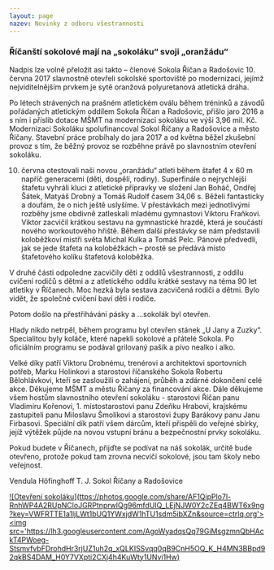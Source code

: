 ```yaml
---
layout: page
nazev: Novinky z odboru všestrannosti
---
```


### Říčanští sokolové mají na „sokoláku“ svoji „oranžádu“

Nadpis lze volně přeložit asi takto – členové Sokola Říčan a Radošovic 10. června 2017 slavnostně otevřeli sokolské sportoviště po modernizaci, jejímž nejviditelnějším prvkem je sytě oranžová polyuretanová atletická dráha.

Po létech strávených na prašném atletickém oválu během tréninků a závodů pořádaných atletickým oddílem Sokola Říčan a Radošovic, přišlo jaro 2016 a s ním i příslib dotace MŠMT na modernizaci sokoláku ve výši 3,96 mil. Kč. Modernizaci Sokoláku spolufinancoval Sokol Říčany a Radošovice a město Říčany. Stavební práce probíhaly do jara 2017 a od května běžel zkušební provoz s tím, že běžný provoz se rozběhne právě po slavnostním otevření sokoláku.

10. června otestovali naši novou „oranžádu“ atleti během štafet 4 x 60 m napříč generacemi (děti, dospělí, rodiny). Superfinále o nejrychlejší štafetu vyhráli kluci z atletické přípravky ve složení Jan Boháč, Ondřej Šátek, Matyáš Drobný a Tomáš Rudolf časem 34,06 s. Běželi fantasticky a doufám, že o nich ještě uslyšíme. V přestávkách mezi jednotlivými rozběhy jsme obdivně zatleskali mladému gymnastovi Viktoru Fraňkovi. Viktor zacvičil krátkou sestavu na gymnastické hrazdě, která je součástí nového workoutového hřiště. Během další přestávky se nám představili koloběžkoví mistři světa Michal Kulka a Tomáš Pelc. Pánové předvedli, jak se jede štafeta na koloběžkách – prostě se předává místo štafetového kolíku štafetová koloběžka.

V druhé části odpoledne zacvičily děti z oddílů všestrannosti, z oddílu cvičení rodičů s dětmi a z atletického oddílu krátké sestavy na téma 90 let atletiky v Říčanech. Moc hezká byla sestava zacvičená rodiči a dětmi. Bylo vidět, že společné cvičení baví děti i rodiče.

Potom došlo na přestřihávání pásky a …sokolák byl otevřen.

Hlady nikdo netrpěl, během programu byl otevřen stánek „U Jany a Zuzky“. Specialitou byly koláče, které napekli sokolové a přátelé Sokola. Po oficiálním programu se podával grilovaný pašík a pivo nealko i alko.

Velké díky patří Viktoru Drobnému, trenérovi a architektovi sportovních potřeb, Marku Holinkovi a starostovi říčanského Sokola Robertu Bělohlávkovi, kteří se zasloužili o zahájení, průběh a zdárné dokončení celé akce. Děkujeme MŠMT a městu Říčany za financování akce. Dále děkujeme všem hostům slavnostního otevření sokoláku - starostovi Říčan panu Vladimíru Kořenovi, 1. místostarostovi panu Zdeňku Hrabovi, krajskému zastupiteli panu Miloslavu Šmolíkovi a starostovi župy Barákovy panu Janu Firbasovi. Speciální dík patří všem dárcům, kteří přispěli do veřejné sbírky, jejíž výtěžek půjde na novou vstupní bránu a bezpečnostní prvky sokoláku.

Pokud budete v Říčanech, přijďte se podívat na náš sokolák, určitě bude otevřeno, protože pokud tam zrovna necvičí sokolové, jsou tam školy nebo veřejnost.

Vendula Höfinghoff T. J. Sokol Říčany a Radošovice

[![Otevření sokoláku](ttps://photos.google.com/share/AF1QipPlo7l-RnhWP4A2RUpNCloJGRPtnprwlQg96mfdUIQ_LEjNJW0Y2cZEq4BWT6x9ng?key=VWFRTTE1a1ljLWt1bUQ1YWxjdW1hTU1sdm5ibXZn&source=ctrlq.org'><img src='https://lh3.googleusercontent.com/AgoWyadqsQq79GiMsgzmnQbHAckT4PWoeg-StsmvfvbFDrohdHr3rjUZ1uh2q_xQLKISSvqq0qB9CnH5OQ_K_H4MN3BBpd92qkBS4DAM_H0Y7VXpti2CXj4h4KuWty1UNvi1Hw)](https://photos.google.com/share/AF1QipP_8bV_FZTIIg89OvzHZ-N3daoiaZ7nqE2bin3V0YtuRPsbKhIPr0ncHVfLuKR4xA?key=d0RJd2RmUzFKUG5PYUhMNVFOX011UFVtbmhRekp3)

<!--

---

### Sportovec rok Kralup nad Vltavou 2016

Máme velikou radost a takto ji vyjádřily zúčastněné:
„Chtěly bychom touto cestou poděkovat všem, kteří nás  do ankety nominovali, a také za to, že  jsme nakonec mohly převzít diplom a krásné ceny na stupni vítězů za úžasné 1. MÍSTO za kategorii Trenér roku 2016 (tým cvičitelek dětských složek), a to přímo  z rukou Davida Svobody, olympijského vítěze v moderním  pětiboji z Londýna 2012. Moc si toho vážíme a jsme rády, že k nám  chodí  tolik dětí s nadšením a radostí cvičit. 

Mimochodem natáčení medailonku nebylo tak lehké,  jak se na první  pohled zdálo… zkuste si mluvit na kameru - a ještě k tomu plynule - po protančeném večeru  na šibřinkovém Námořnickém bále se sudem rumu :D. Ale i přes spánkový deficit jsme to jako správné  sokolky zvládly! 

Získaly jsme nejen 1. místo v kategorii Trenér roku, ale máme také určitý podíl na umístění  Kristýny Pakandlové ze skupiny sportovního aerobicu ATAK, Adély Kotoučové z moderního pětiboje a dvojčat Elišky a Lenky Čechurových, v současné době reprezentujících atletiku v Mladé Boleslavi – všechny jmenované totiž v dětství začínaly pravidelně cvičit v našem Sokole.
Takže je vidět, že chodit cvičit do Sokola je všestranně prospěšné.

Ještě  jednou tedy moc děkujeme VŠEM!! 

Vaše cvičitelky z T.J. Sokol Kralupy

(Petra, Anička a Helena)

[Fotky](https://goo.gl/photos/BRa4G4vN3fPbWeey7)

---

### Cesta zdraví – cvičební seminář v T.J. Sokol Kralupy

[Fotogalerie](https://goo.gl/photos/Fj8bYEUD5vVrPfkX6)

V sobotu 25. 3. 2017 se v kralupském Sokole uskutečnil seminář s názvem: CESTOU ZDRAVÍ pod vedením lektorek Niny a Hany Čechových. Seminář byl určen hlavně pro cvičitele našeho Sokola. Celkem nás bylo okolo 20 cvičitelek. Ale přítomny byly cvičenky i obdivovatelky jmenovaných lektorek.

Seminář byl rozdělen na několik částí; v první přednáškové části jsme byly seznámeny s problematikou horních končetin (karpální tunel) a následovaly preventivní cviky a cvičení.

Druhá část měla za cíl bolesti v bedrech a opět navazovaly zajímavé ukázky cviků s naším praktickým cvičením. 

Poslední dvě části měla v režii Hana Čechová, která nás teoreticky a částečně i prakticky seznámila s tzv. SPIRALS – CVIČENÍ NOVÉ DIMENZE. A přidala pestré kondiční cvičení s dlouhými tyčemi na hudbu, vhodné do každé hodiny sokolského cvičení.

Půldenní seminář byl pro kralupské cvičitelky velkým přínosem, dozvěděly jsme se spoustu novinek, ale i jednoduchých i účinných cviků, které se postupně jistě objeví v pravidelných hodinách v T. J. Sokol Kralupy.

Všem organizátorům, kteří se na semináři podíleli, patří velký dík.

Iveta Bendíková


---

### Šibřinky Kralupy nad Vltavou

Dne 4. března 2017  se v Kralupech nad Vltavou konaly tradiční sokolské šibřinky.Téma těch letošních
byl Námořnický bál aneb Sokol na vodě.

Sokolové pro plesové hosty, mezi nimiž převládali námořníci, piráti a mořské víly, připravili pestrý program.
Kromě volby nejlepších masek, fotokoutku s rekvizitami a fotografem to byla především taneční vystoupení,
která jsou oblíbenou součástí plesu. Na tanečním parketu se  mimo jiné předvedla sokolská omladina, seniorky  
a pozadu nezůstali ani sokolští muži. 

Ke skvělé atmosféře zcela určitě přispěla i kapela Globus Band  a vřelé publikum.

Za cvičitelky Bára Matesová

[Fotogalerie](https://goo.gl/photos/evXQ5U25YCZfpDKM9)

---

<a id="silvestrovsky-beh-2016"></a>Silvestrovský běh 2016 Lysá nad Labem – [pozvánka](https://drive.google.com/open?id=0B0w6gDorCVUkYWU4Y1QtemhWOGI1eEZPWWJ4ZzVadC1TUEZj), [výsledky](http://sokol-lysa.cz/soubory/Silvestr_2016_vysledky.pdf), [fotogalerie 1](http://lubonovacek.smugmug.com/Sports/Athletics/Silvestrovsky-beh-Lysa-2016/), [fotogalerie 2](http://www.sokol-lysa.cz//soubory/Silvestr_2016/index.htm).

---

[Úspěch Sokola Brandýs nad Labem na přeboru MTG malé oblasti](http://www.sokol.cz/sokol/index.php?action=zobrazdokument&typdok=2&iddok=3441)

-->